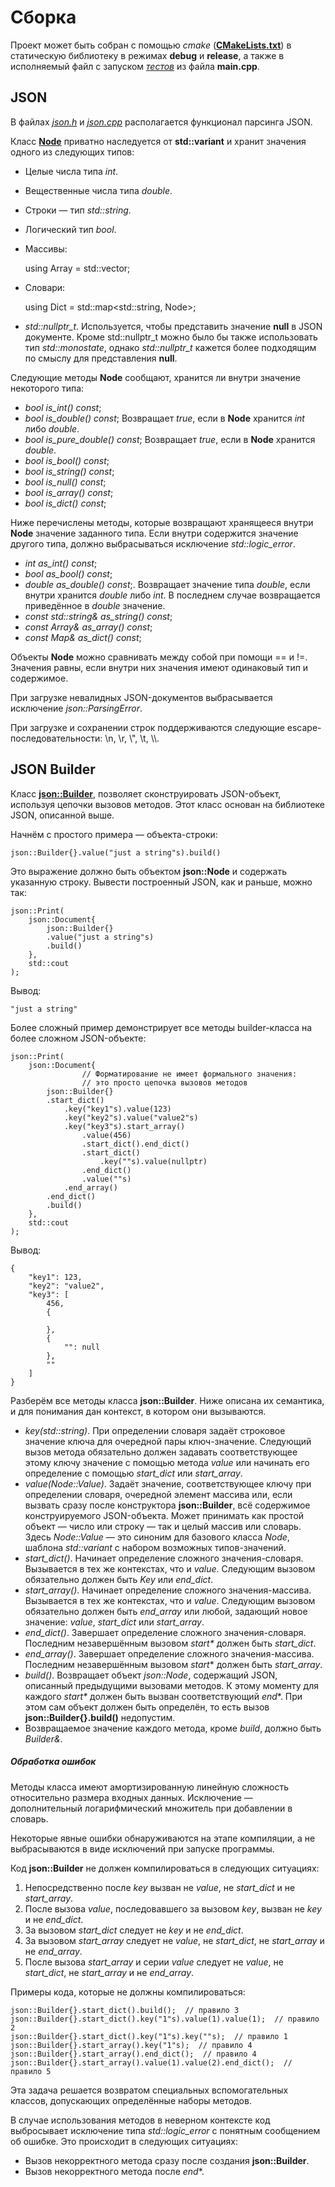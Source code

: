 # Сборка

Проект может быть собран с помощью *cmake* ([**CMakeLists.txt**](https://github.com/konstantinbelousovEC/json/blob/main/CMakeLists.txt)) в статическую библиотеку в режимах **debug** и **release**, а также в исполняемый файл с запуском [*тестов*](https://github.com/konstantinbelousovEC/json/blob/main/tests/tests.cpp) из файла **main.cpp**.

## JSON


В файлах [*json.h*](https://github.com/konstantinbelousovEC/json/blob/main/include/json.h) и [*json.cpp*](https://github.com/konstantinbelousovEC/json/blob/main/src/json.cpp) располагается функционал парсинга JSON.

Класс [**Node**](https://github.com/konstantinbelousovEC/json/blob/27c9169b6ce3ed298d9f40e579c3278b79f291f3/include/json.h#L20) приватно наследуется от **std::variant** и хранит значения одного из следующих типов:
- Целые числа типа *int*.
- Вещественные числа типа *double*.
- Строки — тип *std::string*.
- Логический тип *bool*.
- Массивы:


    using Array = std::vector<Node>; 


- Словари:


    using Dict = std::map<std::string, Node>;
  
    
    
- *std::nullptr_t*. Используется, чтобы представить значение **null** в JSON документе. Кроме std::nullptr_t можно было бы также использовать тип *std::monostate*, однако *std::nullptr_t* кажется более подходящим по смыслу для представления **null**.

Следующие методы **Node** сообщают, хранится ли внутри значение некоторого типа:
- *bool is_int() const*;
- *bool is_double() const*; Возвращает *true*, если в **Node** хранится *int* либо *double*.
- *bool is_pure_double() const*; Возвращает *true*, если в **Node** хранится *double*.
- *bool is_bool() const*;
- *bool is_string() const*;
- *bool is_null() const*;
- *bool is_array() const*;
- *bool is_dict() const*;

Ниже перечислены методы, которые возвращают хранящееся внутри **Node** значение заданного типа. Если внутри содержится значение другого типа, должно выбрасываться исключение *std::logic_error*.
- *int as_int() const*;
- *bool as_bool() const*;
- *double as_double() const*;. Возвращает значение типа *double*, если внутри хранится *double* либо *int*. В последнем случае возвращается приведённое в *double* значение.
- *const std::string& as_string() const*;
- *const Array& as_array() const*;
- *const Map& as_dict() const*;

Объекты **Node** можно сравнивать между собой при помощи == и !=. Значения равны, если внутри них значения имеют одинаковый тип и содержимое.

При загрузке невалидных JSON-документов выбрасывается исключение *json::ParsingError*.

При загрузке и сохранении строк поддерживаются следующие escape-последовательности: \n, \r, \\", \t, \\\\.

## JSON Builder

Класс [**json::Builder**](https://github.com/konstantinbelousovEC/json/blob/27c9169b6ce3ed298d9f40e579c3278b79f291f3/include/json-builder.h#L10), позволяет сконструировать JSON-объект, используя цепочки вызовов методов. Этот класс основан на библиотеке JSON, описанной выше.

Начнём с простого примера — объекта-строки:

    json::Builder{}.value("just a string"s).build() 

Это выражение должно быть объектом **json::Node** и содержать указанную строку. Вывести построенный JSON, как и раньше, можно так:

    json::Print(
        json::Document{
            json::Builder{}
            .value("just a string"s)
            .build()
        },
        std::cout
    );
    
Вывод:

    "just a string" 
    
Более сложный пример демонстрирует все методы builder-класса на более сложном JSON-объекте:

    json::Print(
        json::Document{
                    // Форматирование не имеет формального значения:
                    // это просто цепочка вызовов методов
            json::Builder{}
            .start_dict()
                .key("key1"s).value(123)
                .key("key2"s).value("value2"s)
                .key("key3"s).start_array()
                    .value(456)
                    .start_dict().end_dict()
                    .start_dict()
                        .key(""s).value(nullptr)
                    .end_dict()
                    .value(""s)
                .end_array()
            .end_dict()
            .build()
        },
        std::cout
    ); 

Вывод:

    {
        "key1": 123,
        "key2": "value2",
        "key3": [
            456,
            {
            
            },
            {
                "": null
            },
            ""
        ]
    }

Разберём все методы класса **json::Builder**. Ниже описана их семантика, и для понимания дан контекст, в котором они вызываются.
- *key(std::string)*. При определении словаря задаёт строковое значение ключа для очередной пары ключ-значение. Следующий вызов метода обязательно должен задавать соответствующее этому ключу значение с помощью метода *value* или начинать его определение с помощью *start_dict* или *start_array*.
- *value(Node::Value)*. Задаёт значение, соответствующее ключу при определении словаря, очередной элемент массива или, если вызвать сразу после конструктора **json::Builder**, всё содержимое конструируемого JSON-объекта. Может принимать как простой объект — число или строку — так и целый массив или словарь. Здесь *Node::Value* — это синоним для базового класса *Node*, шаблона *std::variant* с набором возможных типов-значений.
- *start_dict()*. Начинает определение сложного значения-словаря. Вызывается в тех же контекстах, что и *value*. Следующим вызовом обязательно должен быть *Key* или *end_dict*.
- *start_array()*. Начинает определение сложного значения-массива. Вызывается в тех же контекстах, что и *value*. Следующим вызовом обязательно должен быть *end_array* или любой, задающий новое значение: *value*, *start_dict* или *start_array*.
- *end_dict()*. Завершает определение сложного значения-словаря. Последним незавершённым вызовом *start\** должен быть *start_dict*.
- *end_array()*. Завершает определение сложного значения-массива. Последним незавершённым вызовом *start*\* должен быть *start_array*.
- *build()*. Возвращает объект *json::Node*, содержащий JSON, описанный предыдущими вызовами методов. К этому моменту для каждого *start\** должен быть вызван соответствующий *end*\*. При этом сам объект должен быть определён, то есть вызов **json::Builder{}.build()** недопустим.
- Возвращаемое значение каждого метода, кроме *build*, должно быть *Builder&*.

##### Обработка ошибок

Методы класса имеют амортизированную линейную сложность относительно размера входных данных. Исключение — дополнительный логарифмический множитель при добавлении в словарь.

Некоторые явные ошибки обнаруживаются на этапе компиляции, а не выбрасываются в виде исключений при запуске программы.

Код **json::Builder** не должен компилироваться в следующих ситуациях:
1. Непосредственно после *key* вызван не *value*, не *start_dict* и не *start_array*.
2. После вызова *value*, последовавшего за вызовом *key*, вызван не *key* и не *end_dict*.
3. За вызовом *start_dict* следует не *key* и не *end_dict*.
4. За вызовом *start_array* следует не *value*, не *start_dict*, не *start_array* и не *end_array*.
5. После вызова *start_array* и серии *value* следует не *value*, не *start_dict*, не *start_array* и не *end_array*.

Примеры кода, которые не должны компилироваться:

    json::Builder{}.start_dict().build();  // правило 3
    json::Builder{}.start_dict().key("1"s).value(1).value(1);  // правило 2
    json::Builder{}.start_dict().key("1"s).key(""s);  // правило 1
    json::Builder{}.start_array().key("1"s);  // правило 4
    json::Builder{}.start_array().end_dict();  // правило 4
    json::Builder{}.start_array().value(1).value(2).end_dict();  // правило 5

Эта задача решается возвратом специальных вспомогательных классов, допускающих определённые наборы методов.

В случае использования методов в неверном контексте код выбросывает исключение типа *std::logic_error* с понятным сообщением об ошибке.
Это происходит в следующих ситуациях:
- Вызов некорректного метода сразу после создания **json::Builder**.
- Вызов некорректного метода после *end*\*.